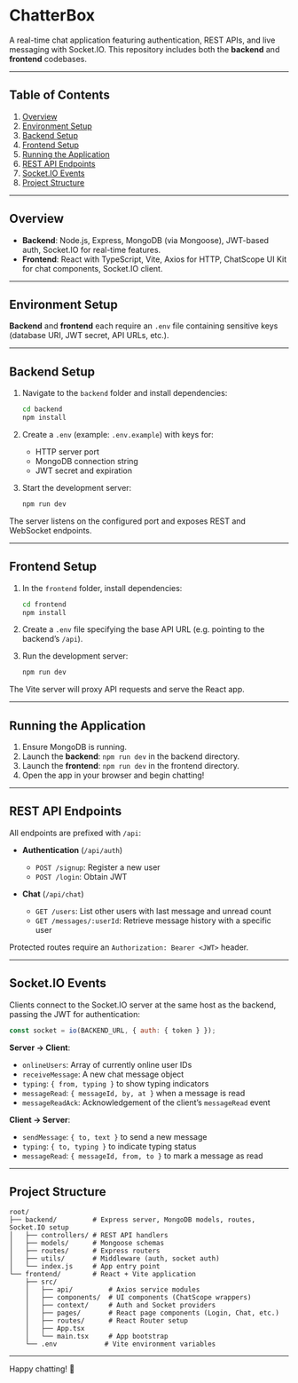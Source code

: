 # ChatterBox

A real-time chat application featuring authentication, REST APIs, and live messaging with Socket.IO. This repository includes both the **backend** and **frontend** codebases.

---

## Table of Contents

1. [Overview](#overview)
2. [Environment Setup](#environment-setup)
3. [Backend Setup](#backend-setup)
4. [Frontend Setup](#frontend-setup)
5. [Running the Application](#running-the-application)
6. [REST API Endpoints](#rest-api-endpoints)
7. [Socket.IO Events](#socketio-events)
8. [Project Structure](#project-structure)

---

## Overview

* **Backend**: Node.js, Express, MongoDB (via Mongoose), JWT-based auth, Socket.IO for real-time features.
* **Frontend**: React with TypeScript, Vite, Axios for HTTP, ChatScope UI Kit for chat components, Socket.IO client.

---

## Environment Setup

**Backend** and **frontend** each require an `.env` file containing sensitive keys (database URI, JWT secret, API URLs, etc.).

---

## Backend Setup

1. Navigate to the `backend` folder and install dependencies:

   ```bash
   cd backend
   npm install
   ```
2. Create a `.env` (example: `.env.example`) with keys for:

   * HTTP server port
   * MongoDB connection string
   * JWT secret and expiration
3. Start the development server:

   ```bash
   npm run dev
   ```

The server listens on the configured port and exposes REST and WebSocket endpoints.

---

## Frontend Setup

1. In the `frontend` folder, install dependencies:

   ```bash
   cd frontend
   npm install
   ```
2. Create a `.env` file specifying the base API URL (e.g. pointing to the backend’s `/api`).
3. Run the development server:

   ```bash
   npm run dev
   ```

The Vite server will proxy API requests and serve the React app.

---

## Running the Application

1. Ensure MongoDB is running.
2. Launch the **backend**: `npm run dev` in the backend directory.
3. Launch the **frontend**: `npm run dev` in the frontend directory.
4. Open the app in your browser and begin chatting!

---

## REST API Endpoints

All endpoints are prefixed with `/api`:

* **Authentication** (`/api/auth`)

  * `POST /signup`: Register a new user
  * `POST /login`: Obtain JWT

* **Chat** (`/api/chat`)

  * `GET /users`: List other users with last message and unread count
  * `GET /messages/:userId`: Retrieve message history with a specific user

Protected routes require an `Authorization: Bearer <JWT>` header.

---

## Socket.IO Events

Clients connect to the Socket.IO server at the same host as the backend, passing the JWT for authentication:

```js
const socket = io(BACKEND_URL, { auth: { token } });
```

**Server → Client**:

* `onlineUsers`: Array of currently online user IDs
* `receiveMessage`: A new chat message object
* `typing`: `{ from, typing }` to show typing indicators
* `messageRead`: `{ messageId, by, at }` when a message is read
* `messageReadAck`: Acknowledgement of the client’s `messageRead` event

**Client → Server**:

* `sendMessage`: `{ to, text }` to send a new message
* `typing`: `{ to, typing }` to indicate typing status
* `messageRead`: `{ messageId, from, to }` to mark a message as read

---

## Project Structure

```
root/
├── backend/         # Express server, MongoDB models, routes, Socket.IO setup
│   ├── controllers/ # REST API handlers
│   ├── models/      # Mongoose schemas
│   ├── routes/      # Express routers
│   ├── utils/       # Middleware (auth, socket auth)
│   └── index.js     # App entry point
└── frontend/        # React + Vite application
    ├── src/
    │   ├── api/         # Axios service modules
    │   ├── components/  # UI components (ChatScope wrappers)
    │   ├── context/     # Auth and Socket providers
    │   ├── pages/       # React page components (Login, Chat, etc.)
    │   ├── routes/      # React Router setup
    │   ├── App.tsx
    │   └── main.tsx     # App bootstrap
    └── .env            # Vite environment variables
```

---

Happy chatting! 🚀